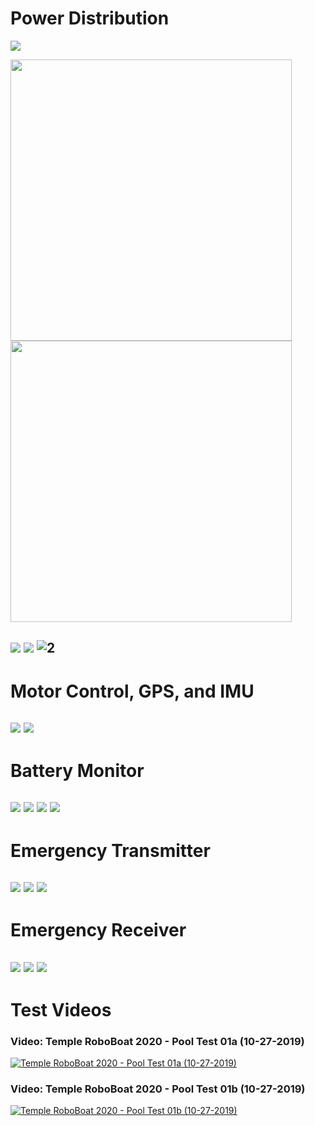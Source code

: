 # Power Distribution #
![](Hardware_PowerDistribution/Hardware_PowerDistribution_ExteriorTop.JPG)

<img src="Hardware_PowerDistribution/Hardware_PowerDistribution_ExteriorTop.JPG" width="450"> <img src="Hardware_PowerDistribution/Hardware_PowerDistribution_ExteriorTop.JPG" width="450">


![](Hardware_PowerDistribution/Hardware_PowerDistribution_Interior.JPG)
![](Hardware_PowerDistribution/Hardware_PowerDistribution_ExteriorFront.JPG)
![2](Hardware_PowerDistribution/Hardware_PowerDistribution_ExteriorBack.JPG)
---
# Motor Control, GPS, and IMU #
![](Hardware_TeensyBoard/Hardware_TeensyBoard_Assembled.JPG)
![](Hardware_TeensyBoard/Hardware_TeensyBoard_Disassembled.JPG)
---
# Battery Monitor #
![](Hardware_BatteryMonitor/Hardware_BatteryMonitor_Aassembled.JPG)
![](Hardware_BatteryMonitor/Hardware_BatteryMonitor_LowerBoard.JPG)
![](Hardware_BatteryMonitor/Hardware_BatteryMonitor_DisassembledTop.JPG)
![](Hardware_BatteryMonitor/Hardware_BatteryMonitor_DisassembledBottom.jpg)
---
# Emergency Transmitter #
![](Hardware_EmergencyTransmitter/Hardware_EmergencyTransmitter_ExteriorFront.jpg)
![](Hardware_EmergencyTransmitter/Hardware_EmergencyTransmitter_Interior.JPG)
![](Hardware_EmergencyTransmitter/Hardware_EmergencyTransmitter_ExteriorTop.jpg)
---
# Emergency Receiver #
![](Hardware_EmergencyReceiver/Hardware_EmergencyReceiver_Front.JPG)
![](Hardware_EmergencyReceiver/Hardware_EmergencyReceiver_Interior.JPG)
![](Hardware_EmergencyReceiver/Hardware_EmergencyReceiver_Back.JPG)
---
# Test Videos #
### Video: Temple RoboBoat 2020 - Pool Test 01a (10-27-2019) ###
[![Temple RoboBoat 2020 - Pool Test 01a (10-27-2019)](http://img.youtube.com/vi/3CQom3ANsao/0.jpg)](http://www.youtube.com/watch?v=3CQom3ANsao)

### Video: Temple RoboBoat 2020 - Pool Test 01b (10-27-2019) ###
[![Temple RoboBoat 2020 - Pool Test 01b (10-27-2019)](http://img.youtube.com/vi/m9lShAPSa88/0.jpg)](http://www.youtube.com/watch?v=m9lShAPSa88)
